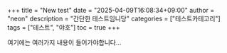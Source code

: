 +++
title = "New test"
date = "2025-04-09T16:08:34+09:00"
author = "neon"
description = "간단한 테스트임니당"
categories = ["테스트카테고리"]
tags = ["테스트", "야호"]
toc = true
+++

여기에는 여러가지 내용이 들어가야합니다...